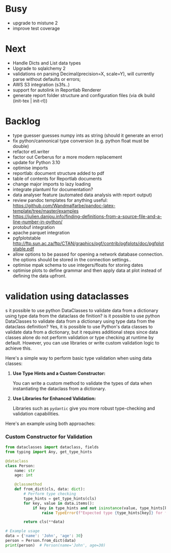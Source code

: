 # Busy
* upgrade to mistune 2
* improve test coverage

# Next
* Handle Dicts and List data types 
* Upgrade to sqlalchemy 2
* validations on parsing Decimal(precision=X, scale=Y), will currently parse
  without defaults or errors;
* AWS S3 integration (s3fs..)
* support for autolink in Reportlab Renderer
* generate report folder structure and configuration files (via dk build (init-tex | init-rl))

# Backlog 
* type guesser guesses numpy ints as string (should it generate an error)
* fix python/cannonical type conversion (e.g. python float must be double)
* refactor etl.writer
* factor out Cerberus for a more modern replacement
* update for Python 3.10
* optimise imports
* reportlab: document structure added to pdf 
* table of contents for Reportlab documents
* change major imports to lazy loading
* integrate plantuml for documentation?
* data analyser feature (automated data analysis with report output)
* review pandoc templates for anything useful: https://github.com/Wandmalfarbe/pandoc-latex-template/tree/master/examples
* https://julien.danjou.info/finding-definitions-from-a-source-file-and-a-line-number-in-python/
* protobuf integration
* apache parquet integration 
* pgfplotstable http://ftp.sun.ac.za/ftp/CTAN/graphics/pgf/contrib/pgfplots/doc/pgfplotstable.pdf
* allow options to be passed for opening a network database connection. the options should be stored in the connection settings..
* optimise mpak schema to use integers/floats for storing dates
* optimise plots to define grammar and then apply data at plot instead of defining the data upfront.


# validation using dataclasses
s it possible to use python DataClasses to validate data from a dictionary using type data from the dataclass de
finition?
is it possible to use python DataClasses to validate data from a dictionary using type data from the dataclass definition?
Yes, it is possible to use Python's data classes to validate data from a dictionary, but it requires additional steps since data classes alone do not perform validation or type checking at runtime by default. However, you can use libraries or write custom validation logic to achieve this.

Here's a simple way to perform basic type validation when using data classes:

1. **Use Type Hints and a Custom Constructor:**

   You can write a custom method to validate the types of data when instantiating the dataclass from a dictionary.

2. **Use Libraries for Enhanced Validation:**

   Libraries such as `pydantic` give you more robust type-checking and validation capabilities.

Here's an example using both approaches:

### Custom Constructor for Validation

```python
from dataclasses import dataclass, fields
from typing import Any, get_type_hints

@dataclass
class Person:
    name: str
    age: int

    @classmethod
    def from_dict(cls, data: dict):
        # Perform type checking
        type_hints = get_type_hints(cls)
        for key, value in data.items():
            if key in type_hints and not isinstance(value, type_hints[key]):
                raise TypeError(f"Expected type {type_hints[key]} for field '{key}', got {type(value)}")

        return cls(**data)

# Example usage
data = {'name': 'John', 'age': 30}
person = Person.from_dict(data)
print(person)  # Person(name='John', age=30)
```

